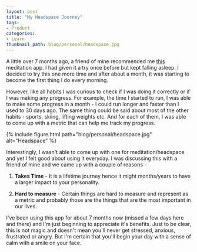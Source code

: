 ```yaml
---
layout: post
title: "My Headspace Journey"
tags:
- Product
categories:
- Learn
thumbnail_path: blog/personal/headspace.jpg
---
```


A little over 7 months ago, a friend of mine recommended me [this](https://www.headspace.com) meditation app. I had given it a try once before but kept falling asleep. I decided to try this one more time and after about a month, it was starting to become the first thing I do every morning.

However, like all habits I was curious to check if I was doing it correctly or if I was making any progress. For example, the time I started to run, I was able to make some progress in a month - I could run longer and faster than I used to 30 days ago. The same thing could be said about most of the other habits - sports, skiing, lifting weights etc. And for each of them, I was able to come up with a metric that can help me track my progress.

{% include figure.html path="blog/personal/headspace.jpg" alt="Headspace" %} 

Interestingly, I wasn't able to come up with one for meditation/headspace and yet I felt good about using it everyday. I was discussing this with a friend of mine and we came up with a couple of reasons - 

1. **Takes Time** - It is a lifetime journey hence it might months/years to have a larger impact to your personality.

2. **Hard to measure** - Certain things are hard to measure and represent as a metric and probably those are the things that are the most important in our lives.

I've been using this app for about 7 months now (missed a few days here and there) and I'm just beginning to appreciate it's benefits. Just to be clear, this is not magic and doesn't mean you'll never get stressed, anxious, frustrated or angry. But I'm certain that you'll begin your day with a sense of calm with a smile on your face.